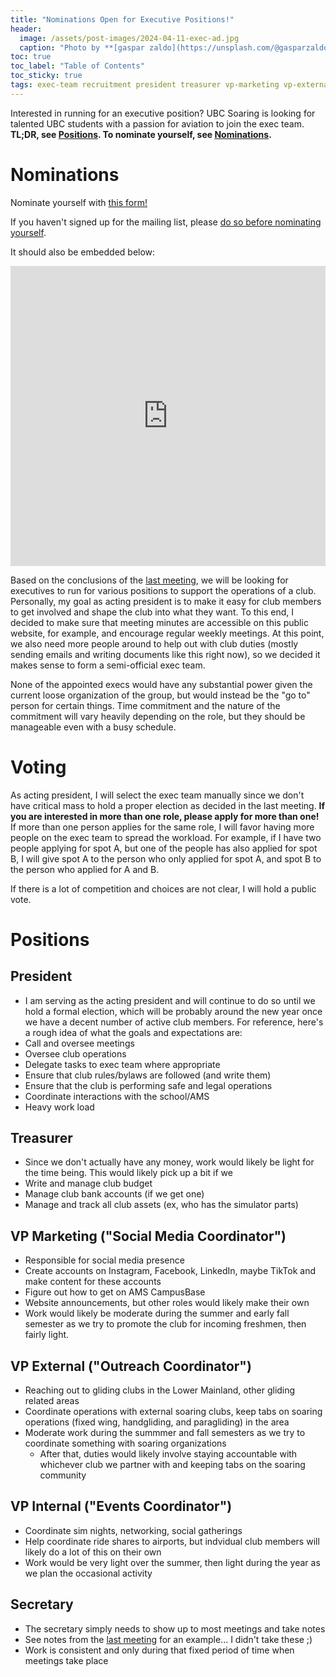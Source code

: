 ```yaml
---
title: "Nominations Open for Executive Positions!"
header:
  image: /assets/post-images/2024-04-11-exec-ad.jpg
  caption: "Photo by **[gaspar zaldo](https://unsplash.com/@gasparzaldo)** on **[Unsplash](https://unsplash.com/photos/white-and-red-airplane-on-brown-field-during-daytime-0iVmGBk-fM8)**"
toc: true
toc_label: "Table of Contents"
toc_sticky: true
tags: exec-team recruitment president treasurer vp-marketing vp-external vp-internal secretary
---
```


Interested in running for an executive position? UBC Soaring is looking for talented UBC students with a passion for aviation to join the exec team. **TL;DR, see [Positions](#positions). To nominate yourself, see [Nominations](#nominations).**

# Nominations

Nominate yourself with [this form!](https://forms.office.com/Pages/ResponsePage.aspx?id=DQSIkWdsW0yxEjajBLZtrQAAAAAAAAAAAAMAAMbKX8FUNFNMN1czMzc2WFE4Mk5HR0hVVlYzRE9MVy4u)

If you haven't signed up for the mailing list, please [do so before nominating yourself](/join).

It should also be embedded below:
<iframe width="640px" height="480px" src="https://forms.office.com/Pages/ResponsePage.aspx?id=DQSIkWdsW0yxEjajBLZtrQAAAAAAAAAAAAMAAMbKX8FUNFNMN1czMzc2WFE4Mk5HR0hVVlYzRE9MVy4u&embed=true" frameborder="0" marginwidth="0" marginheight="0" style="border: none; max-width:100%; max-height:100vh" allowfullscreen webkitallowfullscreen mozallowfullscreen msallowfullscreen> </iframe>

Based on the conclusions of the [last meeting](/minutes/2024/04-10-Weekly-Meeting-minutes), we will be looking for
executives to run for various positions to support the operations of a club. Personally, my goal as acting president is
to make it easy for club members to get involved and shape the club into what they want. To this end, I decided to make
sure that meeting minutes are accessible on this public website, for example, and encourage regular weekly meetings.
At this point, we also need more people around to help out with club duties (mostly sending emails and writing documents
like this right now), so we decided it makes sense to form a semi-official exec team.

None of the appointed execs would have any substantial power given the current loose organization of the group, but
would instead be the "go to" person for certain things. Time commitment and the nature of the commitment will vary
heavily depending on the role, but they should be manageable even with a busy schedule.

# Voting
As acting president, I will select the exec team manually since we don't have critical mass to hold a proper election as
decided in the last meeting. **If you are interested in more than one role, please apply for more than one!** If more
than one person applies for the same role, I will favor having more people on the exec team to spread the workload. For
example, if I have two people applying for spot A, but one of the people has also applied for spot B, I will give spot A
to the person who only applied for spot A, and spot B to the person who applied for A and B.

If there is a lot of competition and choices are not clear, I will hold a public vote.

# Positions
## President
* I am serving as the acting president and will continue to do so until we hold a formal election, which will be
probably around the new year once we have a decent number of active club members. For reference, here's a rough idea of
what the goals and expectations are:
* Call and oversee meetings
* Oversee club operations
* Delegate tasks to exec team where appropriate
* Ensure that club rules/bylaws are followed (and write them)
* Ensure that the club is performing safe and legal operations
* Coordinate interactions with the school/AMS
* Heavy work load

## Treasurer
* Since we don't actually have any money, work would likely be light for the time being. This would likely pick up a bit
if we 
* Write and manage club budget
* Manage club bank accounts (if we get one)
* Manage and track all club assets (ex, who has the simulator parts)

## VP Marketing ("Social Media Coordinator")
* Responsible for social media presence
* Create accounts on Instagram, Facebook, LinkedIn, maybe TikTok and make content for these accounts
* Figure out how to get on AMS CampusBase
* Website announcements, but other roles would likely make their own
* Work would likely be moderate during the summer and early fall semester as we try to promote the club for incoming
freshmen, then fairly light.

## VP External ("Outreach Coordinator")
* Reaching out to gliding clubs in the Lower Mainland, other gliding related areas
* Coordinate operations with external soaring clubs, keep tabs on soaring operations (fixed wing, handgliding, and
paragliding) in the area
* Moderate work during the summmer and fall semesters as we try to coordinate something with soaring organizations
  * After that, duties would likely involve staying accountable with whichever club we partner with and keeping tabs on
  the soaring community

## VP Internal ("Events Coordinator")
* Coordinate sim nights, networking, social gatherings
* Help coordinate ride shares to airports, but indvidual club members will likely do a lot of this on their own
* Work would be very light over the summer, then light during the year as we plan the occasional activity

## Secretary
* The secretary simply needs to show up to most meetings and take notes
* See notes from the [last meeting](/minutes/2024/04-10-Weekly-Meeting-minutes) for an example... I didn't take these ;)
* Work is consistent and only during that fixed period of time when meetings take place

